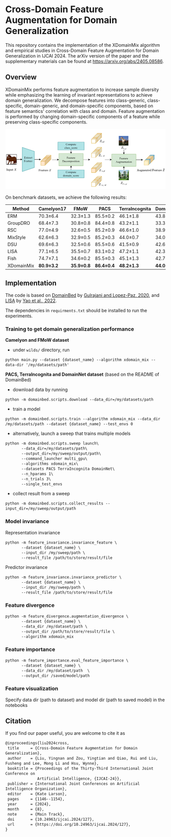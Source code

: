 # Cross-Domain Feature Augmentation for Domain Generalization

This repository contains the implementation of the XDomainMix algorithm and empirical studies in Cross-Domain Feature Augmentation for Domain Generalization in IJCAI 2024. The arXiv version of the paper and the supplementary materials can be found at https://arxiv.org/abs/2405.08586.

## Overview 

XDomainMix performs feature augmentation to increase sample diversity while emphasizing the learning of invariant representations to achieve domain generalization. 
We decompose features into class-generic, class-specific, domain-generic, and domain-specific components, based on feature semantics' correlation with class and domain.
Feature augmentation is performed by changing domain-specific components of a feature while preserving class-specific components.

<p align="center">
       <img src="overview.png">
</p>

On benchmark datasets, we achieve the following results:

| Method        | Camelyon17   | FMoW         | PACS         | TerraIncognita   | DomainNet    |
|---------------|--------------|--------------|--------------|------------------|--------------|
| ERM           | 70.3±6.4     | 32.3±1.3     | 85.5±0.2     | 46.1±1.8         | 43.8±0.1     |
| GroupDRO      | 68.4±7.3     | 30.8±0.8     | 84.4±0.8     | 43.2±1.1         | 33.3±0.2     |
| RSC           | 77.0±4.9     | 32.6±0.5     | 85.2±0.9     | 46.6±1.0         | 38.9±0.5     |
| MixStyle      | 62.6±6.3     | 32.9±0.5     | 85.2±0.3     | 44.0±0.7         | 34.0±0.1     |
| DSU           | 69.6±6.3     | 32.5±0.6     | 85.5±0.6     | 41.5±0.9         | 42.6±0.2     |
| LISA          | 77.1±6.5     | 35.5±0.7     | 83.1±0.2     | 47.2±1.1         | 42.3±0.3     |
| Fish          | 74.7±7.1     | 34.6±0.2     | 85.5±0.3     | 45.1±1.3        | 42.7±0.2     |
| XDomainMix    | **80.9±3.2** | **35.9±0.8** | **86.4±0.4** | **48.2±1.3**     | **44.0±0.2**|


## Implementation

The code is based on [DomainBed](https://github.com/facebookresearch/DomainBed) by [Gulrajani and Lopez-Paz, 2020](https://arxiv.org/abs/2007.01434), and [LISA](https://github.com/huaxiuyao/LISA) by [Yao et al., 2022](https://arxiv.org/abs/2201.00299).

The dependencies in `requirments.txt` should be installed to run the experiments.


### Training to get domain generalization performance 

**Camelyon and FMoW dataset**
- under `wilds/` directory, run 
```
python main.py --dataset {dataset_name} --algorithm xdomain_mix --data-dir '/my/datasets/path'
``` 

**PACS, TerraIncognita and DomainNet dataset** (based on the README of DomainBed)
- download data by running 
```
python -m domainbed.scripts.download --data_dir=/my/datasets/path
```
- train a model 
```
python -m domainbed.scripts.train --algorithm xdomain_mix --data_dir /my/datasets/path --dataset {dataset_name} --test_envs 0 
```
- alternatively, launch a sweep that trains multiple models
```
python -m domainbed.scripts.sweep launch\
       --data_dir=/my/datasets/path\
       --output_dir=/my/sweep/output/path\
       --command_launcher multi_gpu\
       --algorithms xdomain_mix\
       --datasets PACS TerraIncognita DomainNet\
       --n_hparams 1\
       --n_trials 3\
       --single_test_envs
```

- collect result from a sweep
```
python -m domainbed.scripts.collect_results --input_dir=/my/sweep/output/path
```



### Model invariance 

Representation invariance
```
python -m feature_invariance.invariance_feature \
       --dataset {dataset_name} \
       --input_dir /my/sweep/path \
       --result_file /path/to/store/result/file
```

Predictor invariance
```
python -m feature_invariance.invariance_predictor \
       --dataset {dataset_name} \
       --input_dir /my/sweep/path \
       --result_file /path/to/store/result/file 
```

### Feature divergence
```
python -m feature_divergence.augmentation_divergence \
       --dataset {dataset_name} \
       --data_dir /my/dataset/path \
       --output_dir /path/to/store/result/file \
       --algorithm xdomain_mix
```

### Feature importance 

```
python -m feature_importance.eval_feature_importance \
       --dataset {dataset_name} \
       --data_dir /my/dataset/path  \
       --output_dir /saved/model/path
```

### Feature visualization
Specify data dir (path to dataset) and model dir (path to saved model) in the notebooks 

## Citation
 If you find our paper useful, you are welcome to cite it as 

 ```
 @inproceedings{liu2024cross,
  title     = {Cross-Domain Feature Augmentation for Domain Generalization},
  author    = {Liu, Yingnan and Zou, Yingtian and Qiao, Rui and Liu, Fusheng and Lee, Mong Li and Hsu, Wynne},
  booktitle = {Proceedings of the Thirty-Third International Joint Conference on
               Artificial Intelligence, {IJCAI-24}},
  publisher = {International Joint Conferences on Artificial Intelligence Organization},
  editor    = {Kate Larson},
  pages     = {1146--1154},
  year      = {2024},
  month     = {8},
  note      = {Main Track},
  doi       = {10.24963/ijcai.2024/127},
  url       = {https://doi.org/10.24963/ijcai.2024/127},
}

 ```
